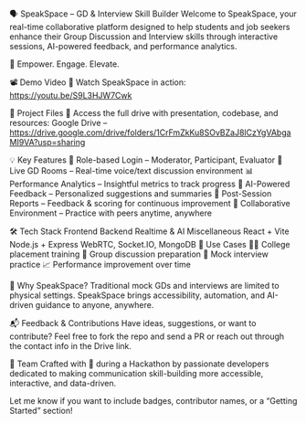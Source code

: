 🗣️ SpeakSpace – GD & Interview Skill Builder
Welcome to SpeakSpace, your real-time collaborative platform designed to help students and job seekers enhance their Group Discussion and Interview skills through interactive sessions, AI-powered feedback, and performance analytics.

🚀 Empower. Engage. Elevate.

📽️ Demo Video
🎥 Watch SpeakSpace in action: https://youtu.be/S9L3HJW7Cwk

📁 Project Files
📂 Access the full drive with presentation, codebase, and resources:
Google Drive – https://drive.google.com/drive/folders/1CrFmZkKu8SOvBZaJ8lCzYgVAbgaMI9VA?usp=sharing

💡 Key Features
🔐 Role-based Login – Moderator, Participant, Evaluator
💬 Live GD Rooms – Real-time voice/text discussion environment
📊 Performance Analytics – Insightful metrics to track progress
🧠 AI-Powered Feedback – Personalized suggestions and summaries
🎯 Post-Session Reports – Feedback & scoring for continuous improvement
👥 Collaborative Environment – Practice with peers anytime, anywhere

🛠️ Tech Stack
Frontend	Backend	Realtime & AI	Miscellaneous
React + Vite	Node.js + Express	WebRTC, Socket.IO, MongoDB
🧠 Use Cases
👨‍🎓 College placement training
🎤 Group discussion preparation
🧪 Mock interview practice
📈 Performance improvement over time

🌟 Why SpeakSpace?
Traditional mock GDs and interviews are limited to physical settings. SpeakSpace brings accessibility, automation, and AI-driven guidance to anyone, anywhere.

📬 Feedback & Contributions
Have ideas, suggestions, or want to contribute?
Feel free to fork the repo and send a PR or reach out through the contact info in the Drive link.

🤝 Team
Crafted with 💙 during a Hackathon by passionate developers dedicated to making communication skill-building more accessible, interactive, and data-driven.

Let me know if you want to include badges, contributor names, or a “Getting Started” section!
